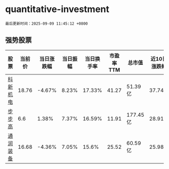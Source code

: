 # quantitative-investment

`最后更新时间：2025-09-09 11:45:12 +0800`

## 强势股票

|股票|当前价|当日涨跌幅|当日振幅|当日换手率|市盈率TTM|总市值|近10日涨跌幅|
|----|----|----|----|----|----|----|----|
|[科新机电](https://xueqiu.com/S/SZ300092)|18.76|-4.67%|8.23%|17.33%|41.27|51.39亿|37.74%|
|[步步高](https://xueqiu.com/S/SZ002251)|6.6|1.38%|7.37%|16.59%|11.91|177.45亿|28.91%|
|[通润装备](https://xueqiu.com/S/SZ002150)|16.68|-4.36%|7.05%|15.6%|25.52|60.59亿|25.98%|
